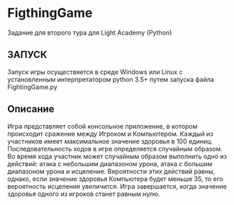 # FigthingGame
Задание для второго тура для Light Academy (Python)

## ЗАПУСК
Запуск игры осуществяется в среде Windows или Linux с установленным интерпретатором python 3.5+ путем запуска файла FightingGame.py

## Описание
Игра представляет собой консольное приложение, в котором происходит сражение между Игроком и Компьютером. Каждый из участников имеет максимальное значение здоровья в 100 единиц.
Последовательность ходов в игре определяется случайным образом. Во время хода участник может случайным образом выполнить одно из действий: атака с небольшим диапазоном урона, атака с большим диапазоном урона и исцеление. Вероятности этих действий равны, однако, если значение здоровья Компьютера будет меньше 35, то его вероятность исцеления увеличится.
Игра завершается, когда значение здоровья одного из игроков станет равным нулю.
